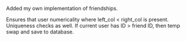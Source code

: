 Added my own implementation of friendships.

Ensures that user numericality where left_col < right_col is present. Uniqueness checks as well. If current user has ID > friend ID, then temp swap and save to database.